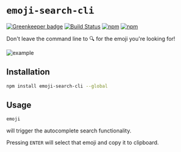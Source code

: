 # `emoji-search-cli`

[![Greenkeeper badge](https://badges.greenkeeper.io/jaebradley/emoji-search-cli.svg)](https://greenkeeper.io/)
[![Build Status](https://travis-ci.org/jaebradley/emoji-search-cli.svg?branch=master)](https://travis-ci.org/jaebradley/emoji-search-cli)
[![npm](https://img.shields.io/npm/dt/emoji-search-cli.svg)](https://www.npmjs.com/package/emoji-search-cli)
[![npm](https://img.shields.io/npm/v/emoji-search-cli.svg)](https://www.npmjs.com/package/emoji-search-cli)

Don't leave the command line to 🔍 for the emoji you're looking for!

![example](https://imgur.com/JsXtmWE.gif)

## Installation

```bash
npm install emoji-search-cli --global
```

## Usage

```bash
emoji
```

will trigger the autocomplete search functionality.

Pressing `ENTER` will select that emoji and copy it to clipboard.
